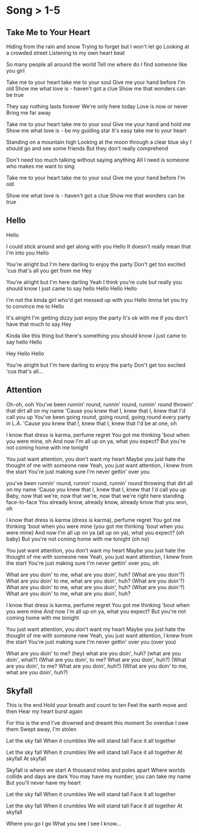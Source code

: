 # Song > 1-5

## Take Me to Your Heart

Hiding from the rain and snow
Trying to forget but I won't let go
Looking at a crowded street
Listening to my own heart beat

So many people all around the world
Tell me where do I find someone like you girl

Take me to your heart take me to your soul
Give me your hand before I'm old
Show me what love is - haven't got a clue
Show me that wonders can be true

They say nothing lasts forever
We're only here today
Love is now or never
Bring me far away

Take me to your heart take me to your soul
Give me your hand and hold me
Show me what love is - be my guiding star
It's easy take me to your heart

Standing on a mountain high
Looking at the moon through a clear blue sky
I should go and see some friends
But they don't really comprehend

Don't need too much talking without saying anything
All I need is someone who makes me want to sing

Take me to your heart take me to your soul
Give me your hand before I'm old

Show me what love is - haven't got a clue
Show me that wonders can be true

## Hello

Hello

I could stick around and get along with you
Hello
It doesn't really mean that I'm into you
Hello

You're alright but I'm here darling to enjoy the party
Don't get too excited 'cus that's all you get from me
Hey

You're alright but I'm here darling
Yeah I think you're cute but really you should know
I just came to say hello
Hello
Hello
Hello

I'm not the kinda girl who'd get messed up with you
Hello
Imma let you try to convince me to
Hello

It's alright I'm getting dizzy just enjoy the party
It's ok with me if you don't have that much to say
Hey

Kinda like this thing but there's something you should know
I just came to say hello
Hello

Hey
Hello
Hello

You're alright but I'm here darling to enjoy the party
Don't get too excited 'cus that's all…

## Attention

Oh-oh, ooh
You've been runnin' round, runnin' round, runnin' round throwin' that dirt all on my name
'Cause you knew that I, knew that I, knew that I'd call you up
You've been going round, going round, going round every party in L.A.
'Cause you knew that I, knew that I, knew that I'd be at one, oh

I know that dress is karma, perfume regret
You got me thinking 'bout when you were mine, oh
And now I'm all up on ya, what you expect?
But you're not coming home with me tonight

You just want attention, you don't want my heart
Maybe you just hate the thought of me with someone new
Yeah, you just want attention, I knew from the start
You're just making sure I'm never gettin' over you

you've been runnin' round, runnin' round, runnin' round throwing that dirt all on my name
'Cause you knew that I, knew that I, knew that I'd call you up
Baby, now that we're, now that we're, now that we're right here standing face-to-face
You already know, already know, already know that you won, oh

I know that dress is karma (dress is karma), perfume regret
You got me thinking 'bout when you were mine (you got me thinking 'bout when you were mine)
And now I'm all up on ya (all up on ya), what you expect? (oh baby)
But you're not coming home with me tonight (oh no)

You just want attention, you don't want my heart
Maybe you just hate the thought of me with someone new
Yeah, you just want attention, I knew from the start
You're just making sure I'm never gettin' over you, oh

What are you doin' to me, what are you doin', huh?
(What are you doin'?)
What are you doin' to me, what are you doin', huh?
(What are you doin'?)
What are you doin' to me, what are you doin', huh?
(What are you doin'?)
What are you doin' to me, what are you doin', huh?

I know that dress is karma, perfume regret
You got me thinking 'bout when you were mine
And now I'm all up on ya, what you expect?
But you're not coming home with me tonight

You just want attention, you don't want my heart
Maybe you just hate the thought of me with someone new
Yeah, you just want attention, I knew from the start
You're just making sure I'm never gettin' over you (over you)

What are you doin' to me? (hey) what are you doin', huh? (what are you doin', what?)
(What are you doin', to me? What are you doin', huh?)
(What are you doin', to me? What are you doin', huh?)
(What are you doin' to me, what are you doin', huh?)

## Skyfall

This is the end
Hold your breath and count to ten
Feel the earth move and then
Hear my heart burst again

For this is the end
I've drowned and dreamt this moment
So overdue I owe them
Swept away, I'm stolen

Let the sky fall
When it crumbles
We will stand tall
Face it all together

Let the sky fall
When it crumbles
We will stand tall
Face it all together
At skyfall
At skyfall

Skyfall is where we start
A thousand miles and poles apart
Where worlds collide and days are dark
You may have my number, you can take my name
But you'll never have my heart

Let the sky fall
When it crumbles
We will stand tall
Face it all together

Let the sky fall
When it crumbles
We will stand tall
Face it all together
At skyfall

Where you go I go
What you see I see
I know…

